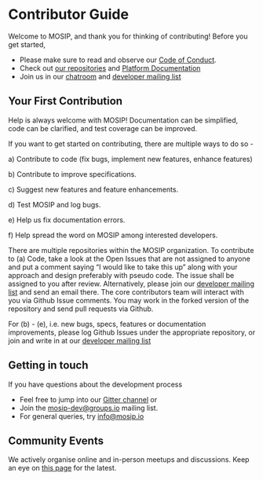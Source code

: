 # Contributor Guide

Welcome to MOSIP, and thank you for thinking of contributing! Before you get started, 

*   Please make sure to read and observe our [Code of Conduct](code-of-conduct).
*   Check out [our repositories](https://github.com/mosip) and [Platform Documentation](https://github.com/mosip/mosip-docs/wiki/Platform-Documentation)
*   Join us in our [chatroom](https://gitter.im/mosip-community/community) and [developer mailing list](https://groups.io/g/mosip-dev)

## Your First Contribution

Help is always welcome with MOSIP! Documentation can be simplified, code can be clarified, and test coverage can be improved. 

If you want to get started on contributing, there are multiple ways to do so - 

a)  Contribute to code (fix bugs, implement new features, enhance features)

b)  Contribute to improve specifications.

c)  Suggest new features and feature enhancements.

d)  Test MOSIP and log bugs.

e)  Help us fix documentation errors.

f)   Help spread the word on MOSIP among interested developers.

There are multiple repositories within the MOSIP organization. To contribute to (a) Code, take a look at the Open Issues that are not assigned to anyone and put a comment saying “I would like to take this up” along with your approach and design preferably with pseudo code. The issue shall be assigned to you after review.  Alternatively, please join our [developer mailing list](https://groups.io/g/mosip-dev) and send an email there. The core contributors team will interact with you via Github Issue comments.  You may work in the forked version of the repository and send pull requests via Github.

For (b) - (e), i.e. new bugs, specs, features or documentation improvements, please log Github Issues under the appropriate repository, or join and write in at our [developer mailing list](https://groups.io/g/mosip-dev)

## Getting in touch

If you have questions about the development process 
* Feel free to jump into our [Gitter channel](https://gitter.im/mosip-community/community) or 
* Join the [mosip-dev@groups.io](https://groups.io/g/mosip-dev) mailing list. 
* For general queries, try info@mosip.io 


## Community Events

We actively organise online and in-person meetups and discussions. Keep an eye on [this page](https://www.mosip.io/news-events.php) for the latest.
